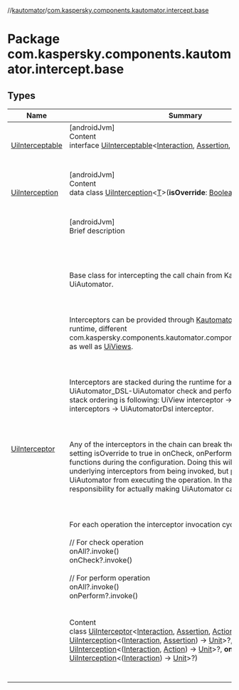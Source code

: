 //[kautomator](../index.md)/[com.kaspersky.components.kautomator.intercept.base](index.md)



# Package com.kaspersky.components.kautomator.intercept.base  


## Types  
  
|  Name|  Summary| 
|---|---|
| [UiInterceptable](-ui-interceptable/index.md)| [androidJvm]  <br>Content  <br>interface [UiInterceptable](-ui-interceptable/index.md)<[Interaction](-ui-interceptable/index.md), [Assertion](-ui-interceptable/index.md), [Action](-ui-interceptable/index.md)>  <br><br><br>
| [UiInterception](-ui-interception/index.md)| [androidJvm]  <br>Content  <br>data class [UiInterception](-ui-interception/index.md)<[T](-ui-interception/index.md)>(**isOverride**: [Boolean](https://kotlinlang.org/api/latest/jvm/stdlib/kotlin/-boolean/index.html), **interceptor**: [T](-ui-interception/index.md))  <br><br><br>
| [UiInterceptor](-ui-interceptor/index.md)| [androidJvm]  <br>Brief description  <br><br><br><br><br>Base class for intercepting the call chain from Kautomator to UiAutomator.<br><br><br><br>Interceptors can be provided through [KautomatorConfigurator](../com.kaspersky.components.kautomator/-kautomator-configurator/index.md) runtime, different com.kaspersky.components.kautomator.component.screen.UiScreen as well as [UiViews](../com.kaspersky.components.kautomator.component.common.views/-ui-base-view/index.md).<br><br><br><br>Interceptors are stacked during the runtime for any UiAutomator_DSL-UiAutomator check and perform operations. The stack ordering is following: UiView interceptor -> UiScreen interceptors -> UiAutomatorDsl interceptor.<br><br><br><br>Any of the interceptors in the chain can break the chain call by setting isOverride to true in onCheck, onPerform or onAll interception functions during the configuration. Doing this will not only prevent underlying interceptors from being invoked, but prevents UiAutomator from executing the operation. In that case, responsibility for actually making UiAutomator call lies on developer.<br><br><br><br>For each operation the interceptor invocation cycle will be as follows:<br><br>// For check operation  <br>onAll?.invoke()  <br>onCheck?.invoke()  <br>  <br>// For perform operation  <br>onAll?.invoke()  <br>onPerform?.invoke()<br><br>  <br>Content  <br>class [UiInterceptor](-ui-interceptor/index.md)<[Interaction](-ui-interceptor/index.md), [Assertion](-ui-interceptor/index.md), [Action](-ui-interceptor/index.md)>(**onCheck**: [UiInterception](-ui-interception/index.md)<([Interaction](-ui-interceptor/index.md), [Assertion](-ui-interceptor/index.md)) -> [Unit](https://kotlinlang.org/api/latest/jvm/stdlib/kotlin/-unit/index.html)>?, **onPerform**: [UiInterception](-ui-interception/index.md)<([Interaction](-ui-interceptor/index.md), [Action](-ui-interceptor/index.md)) -> [Unit](https://kotlinlang.org/api/latest/jvm/stdlib/kotlin/-unit/index.html)>?, **onAll**: [UiInterception](-ui-interception/index.md)<([Interaction](-ui-interceptor/index.md)) -> [Unit](https://kotlinlang.org/api/latest/jvm/stdlib/kotlin/-unit/index.html)>?)  <br><br><br>

